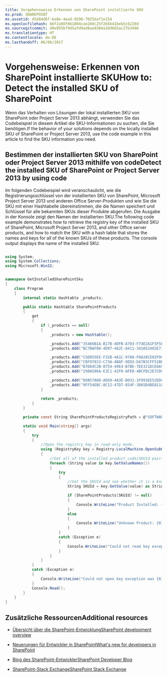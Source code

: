 ```yaml
---
title: Vorgehensweise Erkennen von SharePoint installierte SKU
ms.prod: SHAREPOINT
ms.assetid: d5d84d6f-6a8e-4ead-9296-7025baf1e154
ms.openlocfilehash: b6f2a98f661804cae260c25f265b41beb5c6220d
ms.sourcegitcommit: d9e955bf9d5afd9ad8ae8304a3ddb85ac27b3406
ms.translationtype: HT
ms.contentlocale: de-DE
ms.lasthandoff: 06/06/2017
---
```

# <a name="how-to-detect-the-installed-sku-of-sharepoint"></a><span data-ttu-id="2c691-102">Vorgehensweise: Erkennen von SharePoint installierte SKU</span><span class="sxs-lookup"><span data-stu-id="2c691-102">How to: Detect the installed SKU of SharePoint</span></span>
<span data-ttu-id="2c691-103">Wenn das Verhalten von Lösungen der lokal installierten SKU von SharePoint oder Project Server 2013 abhängt, verwenden Sie das Codebeispiel in diesem Artikel die SKU-Informationen zu suchen, die Sie benötigen.</span><span class="sxs-lookup"><span data-stu-id="2c691-103">If the behavior of your solutions depends on the locally installed SKU of SharePoint or Project Server 2013, use the code example in this article to find the SKU information you need.</span></span>
## <a name="detect-the-installed-sku-of-sharepoint-or-project-server-2013-by-using-code"></a><span data-ttu-id="2c691-104">Bestimmen der installierten SKU von SharePoint oder Project Server 2013 mithilfe von code</span><span class="sxs-lookup"><span data-stu-id="2c691-104">Detect the installed SKU of SharePoint or Project Server 2013 by using code</span></span>
<span data-ttu-id="2c691-105"><a name="SP15DetectSKU_detect"> </a></span><span class="sxs-lookup"><span data-stu-id="2c691-105"></span></span>

<span data-ttu-id="2c691-p101">Im folgenden Codebeispiel wird veranschaulicht, wie die Registrierungsschlüssel von der installierten SKU von SharePoint, Microsoft Project Server 2013 und anderen Office Server-Produkten und wie Sie die SKU mit einer Hashtabelle übereinstimmen, die die Namen speichert und Schlüssel für alle bekannten SKUs dieser Produkte abgerufen. Die Ausgabe in der Konsole zeigt den Namen der installierten SKU.</span><span class="sxs-lookup"><span data-stu-id="2c691-p101">The following code example demonstrates how to retrieve the registry key of the installed SKU of SharePoint, Microsoft Project Server 2013, and other Office server products, and how to match the SKU with a hash table that stores the names and keys for all of the known SKUs of these products. The console output displays the name of the installed SKU.</span></span>
  
    
    

```cs

using System;
using System.Collections;
using Microsoft.Win32;


namespace GetInstalledSharePointSku
{
    class Program
    {
        internal static Hashtable _products;

        public static Hashtable SharePointProducts
        {
            get 
            {
                if (_products == null)
                {
                    _products = new Hashtable();

                    _products.Add("35466B1A-B17B-4DFB-A703-F74E2A1F5F5E", "Project Server 2013");
                    _products.Add("BC7BAF08-4D97-462C-8411-341052402E71", " Project Server 2013 Preview");

                    _products.Add("C5D855EE-F32B-4A1C-97A8-F0A28CE02F9C", "SharePoint");
                    _products.Add("CBF97833-C73A-4BAF-9ED3-D47B3CFF51BE", "SharePoint Preview");
                    _products.Add("B7D84C2B-0754-49E4-B7BE-7EE321DCE0A9", "SharePoint Enterprise");
                    _products.Add("298A586A-E3C1-42F0-AFE0-4BCFDC2E7CD0", "SharePoint Enterprise Preview");

                    _products.Add("D6B57A0D-AE69-4A3E-B031-1F993EE52EDC ", "Microsoft Office Online");
                    _products.Add("9FF54EBC-8C12-47D7-854F-3865D4BE8118", "SharePoint Foundation 2013");
                }
                
                return _products;
            }
        }

        private const String SharePointProductsRegistryPath = @"SOFTWARE\\Microsoft\\Shared Tools\\Web Server Extensions\\15.0\\WSS\\InstalledProducts\\";

        static void Main(string[] args)
        {
            try
            {
                //Open the registry key in read-only mode.
                using (RegistryKey key = Registry.LocalMachine.OpenSubKey(SharePointProductsRegistryPath, false))
                {
                    //Get all of the installed product code/SKUId pairs.
                    foreach (String value in key.GetValueNames())
                    {
                        try
                        {
                            //Get the SKUId and see whether it is a known product.
                            String SKUId = key.GetValue(value) as String;

                            if (SharePointProducts[SKUId] != null)
                            {
                                Console.WriteLine("Product Installed: {0}", SharePointProducts[SKUId]);
                            }
                            else
                            {
                                Console.WriteLine("Unknown Product: {0}", SKUId);
                            }
                        }
                        catch (Exception e)
                        {
                            Console.WriteLine("Could not read key exception was {0}", e.Message);
                        }
                    }
                }
            }
            catch (Exception e)
            {
                Console.WriteLine("Could not open key exception was {0}", e.Message);
            }
            Console.Read();
        }
    }
}
```


## <a name="additional-resources"></a><span data-ttu-id="2c691-108">Zusätzliche Ressourcen</span><span class="sxs-lookup"><span data-stu-id="2c691-108">Additional resources</span></span>
<span data-ttu-id="2c691-109"><a name="bk_SP15DetectSKUaddresources"> </a></span><span class="sxs-lookup"><span data-stu-id="2c691-109"></span></span>


-  [<span data-ttu-id="2c691-110">Übersicht über die SharePoint-Entwicklung</span><span class="sxs-lookup"><span data-stu-id="2c691-110">SharePoint development overview</span></span>](sharepoint-development-overview)
    
  
-  [<span data-ttu-id="2c691-111">Neuerungen für Entwickler in SharePoint</span><span class="sxs-lookup"><span data-stu-id="2c691-111">What's new for developers in SharePoint</span></span>](what’s-new-for-developers-in-sharepoint)
    
  
-  [<span data-ttu-id="2c691-112">Blog des SharePoint-Entwickler</span><span class="sxs-lookup"><span data-stu-id="2c691-112">SharePoint Developer Blog</span></span>](http://blogs.msdn.com/b/sharepointdev/)
    
  
-  [<span data-ttu-id="2c691-113">SharePoint-Stack Exchange</span><span class="sxs-lookup"><span data-stu-id="2c691-113">SharePoint Stack Exchange</span></span>](http://sharepoint.stackexchange.com/)
    
  


